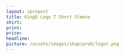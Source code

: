 ```yaml
---
layout: spropost
title: KingD Logo T Short Sleeve
shirt: 
print: 
price: 
headline: 
picture: /assets/images/shop/proD/logot.png
---
```






<div id='product-component-1685826238274'></div>
<script type="text/javascript">
/*<![CDATA[*/
(function () {
  var scriptURL = 'https://sdks.shopifycdn.com/buy-button/latest/buy-button-storefront.min.js';
  if (window.ShopifyBuy) {
    if (window.ShopifyBuy.UI) {
      ShopifyBuyInit();
    } else {
      loadScript();
    }
  } else {
    loadScript();
  }
  function loadScript() {
    var script = document.createElement('script');
    script.async = true;
    script.src = scriptURL;
    (document.getElementsByTagName('head')[0] || document.getElementsByTagName('body')[0]).appendChild(script);
    script.onload = ShopifyBuyInit;
  }
  function ShopifyBuyInit() {
    var client = ShopifyBuy.buildClient({
      domain: 'kingdthemc.myshopify.com',
      storefrontAccessToken: '19d08434d85d491ed47004062a4b5294',
    });
    ShopifyBuy.UI.onReady(client).then(function (ui) {
      ui.createComponent('product', {
        id: '8367606071596',
        node: document.getElementById('product-component-1685826238274'),
        moneyFormat: '%24%7B%7Bamount%7D%7D',
        options: {
  "product": {
    "styles": {
      "product": {
        "@media (min-width: 601px)": {
          "max-width": "calc(25% - 20px)",
          "margin-left": "20px",
          "margin-bottom": "50px"
        }
      },
      "button": {
        ":hover": {
          "background-color": "#5f709b"
        },
        "background-color": "#697cac",
        ":focus": {
          "background-color": "#5f709b"
        },
        "border-radius": "22px"
      }
    },
    "text": {
      "button": "Add to cart"
    }
  },
  "productSet": {
    "styles": {
      "products": {
        "@media (min-width: 601px)": {
          "margin-left": "-20px"
        }
      }
    }
  },
  "modalProduct": {
    "contents": {
      "img": false,
      "imgWithCarousel": true,
      "button": false,
      "buttonWithQuantity": true
    },
    "styles": {
      "product": {
        "@media (min-width: 601px)": {
          "max-width": "100%",
          "margin-left": "0px",
          "margin-bottom": "0px"
        }
      },
      "button": {
        ":hover": {
          "background-color": "#5f709b"
        },
        "background-color": "#697cac",
        ":focus": {
          "background-color": "#5f709b"
        },
        "border-radius": "22px"
      }
    },
    "text": {
      "button": "Add to cart"
    }
  },
  "option": {},
  "cart": {
    "styles": {
      "button": {
        ":hover": {
          "background-color": "#5f709b"
        },
        "background-color": "#697cac",
        ":focus": {
          "background-color": "#5f709b"
        },
        "border-radius": "22px"
      }
    },
    "text": {
      "total": "Subtotal",
      "button": "Checkout"
    }
  },
  "toggle": {
    "styles": {
      "toggle": {
        "background-color": "#697cac",
        ":hover": {
          "background-color": "#5f709b"
        },
        ":focus": {
          "background-color": "#5f709b"
        }
      }
    }
  }
},
      });
    });
  }
})();
/*]]>*/
</script>
